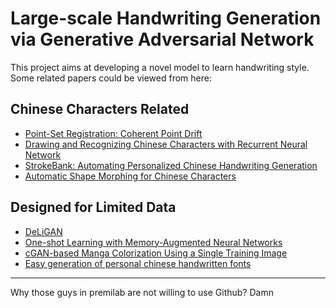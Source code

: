 # Large-scale Handwriting Generation via Generative Adversarial Network
This project aims at developing a novel model to learn handwriting style. Some related papers could be viewed from here:

## Chinese Characters Related
- [Point-Set Registration: Coherent Point Drift](https://arxiv.org/abs/0905.2635)
- [Drawing and Recognizing Chinese Characters with Recurrent Neural Network](https://arxiv.org/abs/1606.06539)
- [StrokeBank: Automating Personalized Chinese Handwriting Generation](https://www.aaai.org/ocs/index.php/IAAI/IAAI14/paper/view/8259/8674)
- [Automatic Shape Morphing for Chinese Characters](dl.acm.org/citation.cfm?id=2407748)

## Designed for Limited Data
- [DeLiGAN](https://arxiv.org/abs/1706.02071)
- [One-shot Learning with Memory-Augmented Neural Networks](https://arxiv.org/abs/1605.06065)
- [cGAN-based Manga Colorization Using a Single Training Image](https://arxiv.org/abs/1706.06918)
- [Easy generation of personal chinese handwritten fonts](http://ieeexplore.ieee.org/document/6011892/)
-------------------------------------------------------
Why those guys in premilab are not willing to use Github? Damn
